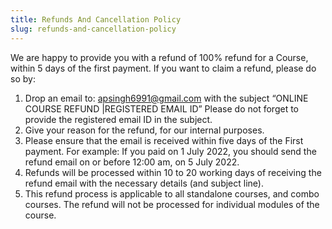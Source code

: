 ```yaml
---
title: Refunds And Cancellation Policy
slug: refunds-and-cancellation-policy
---
```


We are happy to provide you with a refund of 100% refund for a Course, within 5 days of the first payment. If you want to claim a refund, please do so by:
1. Drop an email to: apsingh6991@gmail.com with the subject “ONLINE COURSE REFUND |REGISTERED EMAIL ID” Please do not forget to provide the registered email ID in the subject.
2. Give your reason for the refund, for our internal purposes.
3. Please ensure that the email is received within five days of the First payment. For example: If you paid on 1 July 2022, you should send the refund email on or before 12:00 am, on 5 July 2022.
4. Refunds will be processed within 10 to 20 working days of receiving the refund email with the necessary details (and subject line).
5. This refund process is applicable to all standalone courses, and combo courses. The refund will not be processed for individual modules of the course.
